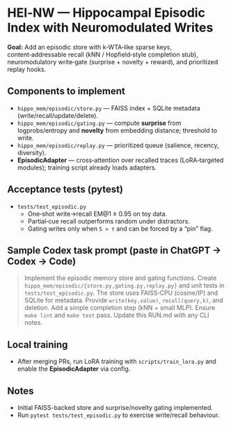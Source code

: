 # HEI‑NW — Hippocampal Episodic Index with Neuromodulated Writes

**Goal:** Add an episodic store with k‑WTA‑like sparse keys, content‑addressable recall (kNN / Hopfield‑style completion stub), neuromodulatory write‑gate (surprise + novelty + reward), and prioritized replay hooks.

## Components to implement

- `hippo_mem/episodic/store.py` — FAISS index + SQLite metadata (write/recall/update/delete).
- `hippo_mem/episodic/gating.py` — compute **surprise** from logprobs/entropy and **novelty** from embedding distance; threshold to write.
- `hippo_mem/episodic/replay.py` — prioritized queue (salience, recency, diversity).
- **EpisodicAdapter** — cross‑attention over recalled traces (LoRA‑targeted modules); training script already loads adapters.

## Acceptance tests (pytest)

- `tests/test_episodic.py`
  - One‑shot write→recall EM\@1 ≥ 0.95 on toy data.
  - Partial‑cue recall outperforms random under distractors.
  - Gating writes only when `S > τ` and can be forced by a “pin” flag.

## Sample Codex task prompt (paste in ChatGPT → Codex → Code)

> Implement the episodic memory store and gating functions. Create `hippo_mem/episodic/{store.py,gating.py,replay.py}` and unit tests in `tests/test_episodic.py`. The store uses FAISS‑CPU (cosine/IP) and SQLite for metadata. Provide `write(key,value)`, `recall(query,k)`, and deletion. Add a simple completion step (kNN + small MLP). Ensure `make lint` and `make test` pass. Update this RUN.md with any CLI notes.

## Local training

- After merging PRs, run LoRA training with `scripts/train_lora.py` and enable the **EpisodicAdapter** via config.

## Notes

- Initial FAISS-backed store and surprise/novelty gating implemented.
- Run `pytest tests/test_episodic.py` to exercise write/recall behaviour.

